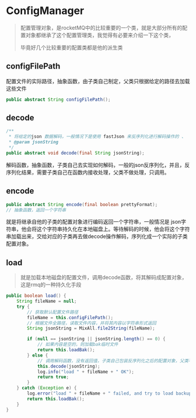 # ConfigManager

> 配置管理对象，是rocketMQ中的比较重要的一个类，就是大部分所有的配置对象都继承了这个配置管理类，我觉得有必要来介绍一下这个类，
>
> 毕竟好几个比较重要的配置类都是他的派生类

## configFilePath

配置文件的实际路径，抽象函数，由子类自己制定，父类只根据给定的路径去加载这些文件

```java
public abstract String configFilePath();
```



## decode

```java
/**
 * 将给定的json 数据解码，一般情况下是使用 fastJson 来反序列化进行解码操作的 、
 * @param jsonString
 */
public abstract void decode(final String jsonString);
```

解码函数，抽象函数，子类自己去实现如何解码，一般的json反序列化，并且，反序列化结果，需要子类自己在函数内接收处理，父类不做处理，只调用。

## encode

```java
public abstract String encode(final boolean prettyFormat);
// 抽象函数，返回一个字符串
```

就是将继承自他的子类的配置对象进行编码返回一个字符串，一般情况是 json字符串，他会将这个字符串持久化在本地磁盘上。等待解码的时候，他会将这个字符串加载出来，交给对应的子类再去做decode操作解码，序列化成一个实际的子类配置对象。

## load

> 就是加载本地磁盘的配置文件，调用decode函数，将其解码成配置对象，这是rmq的一种持久化手段

```java
public boolean load() {
    String fileName = null;
    try {
        // 获取默认配置文件路径
        fileName = this.configFilePath();
        // 根据文件全路径，读取文件内容，并将其内容以字符串形式返回
        String jsonString = MixAll.file2String(fileName);

        if (null == jsonString || jsonString.length() == 0) {
            // 如果内容是空的，则加载bak临时文件
            return this.loadBak();
        } else {
            // 调用解码函数，没有返回值，子类自己包装反序列化之后的配置对象，父类不处理
            this.decode(jsonString);
            log.info("load " + fileName + " OK");
            return true;
        }
    } catch (Exception e) {
        log.error("load " + fileName + " failed, and try to load backup file", e);
        return this.loadBak();
    }
}
```


